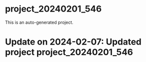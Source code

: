 # project_20240201_546

This is an auto-generated project.

# Update on 2024-02-07: Updated project project_20240201_546
